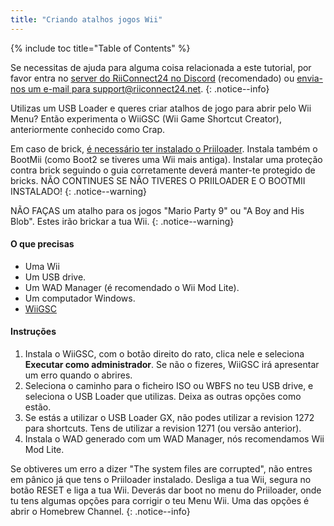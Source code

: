 ```yaml
---
title: "Criando atalhos jogos Wii"
---
```


{% include toc title="Table of Contents" %}

Se necessitas de ajuda para alguma coisa relacionada a este tutorial, por favor entra no [server do RiiConnect24 no Discord](https://discord.gg/b4Y7jfD) (recomendado) ou [envia-nos um e-mail para support@riiconnect24.net](mailto:support@riiconnect24.net).
{: .notice--info}

Utilizas um USB Loader e queres criar atalhos de jogo para abrir pelo Wii Menu? Então experimenta o WiiGSC (Wii Game Shortcut Creator), anteriormente conhecido como Crap.

Em caso de brick, [é necessário ter instalado o Priiloader](/priiloader). Instala também o BootMii (como Boot2 se tiveres uma Wii mais antiga). Instalar uma proteção contra brick seguindo o guia corretamente deverá manter-te protegido de bricks. NÃO CONTINUES SE NÃO TIVERES O PRIILOADER E O BOOTMII INSTALADO!
{: .notice--warning}

NÃO FAÇAS um atalho para os jogos "Mario Party 9" ou "A Boy and His Blob". Estes irão brickar a tua Wii.
{: .notice--warning}

#### O que precisas

* Uma Wii
* Um USB drive.
* Um WAD Manager (é recomendado o Wii Mod Lite).
* Um computador Windows.
* [WiiGSC](https://wiidatabase.de/downloads/pc-tools/wiigsc-ehemals-crap/)

#### Instruções

1. Instala o WiiGSC, com o botão direito do rato, clica nele e seleciona **Executar como administrador**. Se não o fizeres, WiiGSC irá apresentar um erro quando o abrires.
2. Seleciona o caminho para o ficheiro ISO ou WBFS no teu USB drive, e seleciona o USB Loader que utilizas. Deixa as outras opções como estão.
3. Se estás a utilizar o USB Loader GX, não podes utilizar a revision 1272 para shortcuts. Tens de utilizar a revision 1271 (ou versão anterior).
4. Instala o WAD generado com um WAD Manager, nós recomendamos Wii Mod Lite.

Se obtiveres um erro a dizer "The system files are corrupted", não entres em pânico já que tens o Priiloader instalado. Desliga a tua Wii, segura no botão RESET e liga a tua Wii. Deverás dar boot no menu do Priiloader, onde tu tens algumas opções para corrigir o teu Menu Wii. Uma das opções é abrir o Homebrew Channel.
{: .notice--info}
